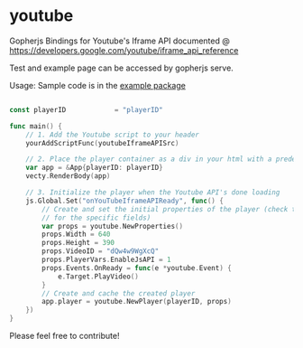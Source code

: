 # youtube
Gopherjs Bindings for Youtube's Iframe API documented @ https://developers.google.com/youtube/iframe_api_reference

Test and example page can be accessed by gopherjs serve.

Usage:
Sample code is in the [example package](https://github.com/iocat/youtube/blob/master/example/main.go)

```go

const playerID            = "playerID"

func main() {
	// 1. Add the Youtube script to your header
	yourAddScriptFunc(youtubeIframeAPISrc)

	// 2. Place the player container as a div in your html with a predefined id
	var app = &App{playerID: playerID}
	vecty.RenderBody(app)

	// 3. Initialize the player when the Youtube API's done loading
	js.Global.Set("onYouTubeIframeAPIReady", func() {
		// Create and set the initial properties of the player (check the document
		// for the specific fields)
		var props = youtube.NewProperties()
		props.Width = 640
		props.Height = 390
		props.VideoID = "dQw4w9WgXcQ"
		props.PlayerVars.EnableJsAPI = 1
		props.Events.OnReady = func(e *youtube.Event) {
			e.Target.PlayVideo()
		}
		// Create and cache the created player
		app.player = youtube.NewPlayer(playerID, props)
	})
}

```


Please feel free to contribute!
